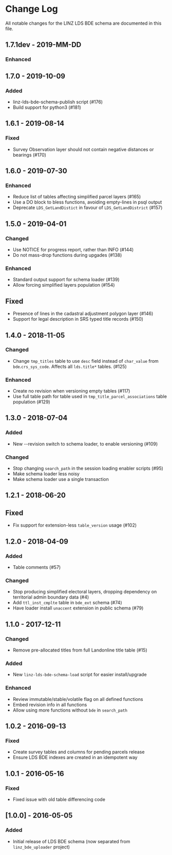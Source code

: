 # Change Log

All notable changes for the LINZ LDS BDE schema are documented in
this file.

## 1.7.1dev - 2019-MM-DD
### Enhanced

## 1.7.0 - 2019-10-09
### Added
- linz-lds-bde-schema-publish script (#176)
- Build support for python3 (#181)

## 1.6.1 - 2019-08-14
### Fixed
- Survey Observation layer should not contain negative distances
  or bearings (#170)

## 1.6.0 - 2019-07-30
### Enhanced
- Reduce list of tables affecting simplified parcel layers (#165)
- Use a DO block to bless functions, avoiding empty-lines in psql output
- Deprecate `LDS_GetLandDistict` in favour of `LDS_GetLandDistrict` (#157)

## 1.5.0 - 2019-04-01
### Changed
- Use NOTICE for progress report, rather than INFO (#144)
- Do not mass-drop functions during upgades (#138)
### Enhanced
- Standard output support for schema loader (#139)
- Allow forcing simplified layers population (#154)
## Fixed
- Presence of lines in the cadastral adjustment polygon layer (#146)
- Support for legal description in SRS typed title records (#150)

## 1.4.0 - 2018-11-05
### Changed
- Change `tmp_titles` table to use `desc` field instead of `char_value`
  from `bde`.`crs_sys_code`. Affects all `lds.title*` tables. (#125)
### Enhanced
- Create no revision when versioning empty tables (#117)
- Use full table path for table used in `tmp_title_parcel_associations`
  table population (#129)

## 1.3.0 - 2018-07-04
### Added
- New --revision switch to schema loader, to enable versioning (#109)
### Changed
- Stop changing `search_path` in the session loading enabler
  scripts (#95)
- Make schema loader less noisy
- Make schema loader use a single transaction

## 1.2.1 - 2018-06-20
## Fixed
- Fix support for extension-less `table_version` usage (#102)

## 1.2.0 - 2018-04-09
### Added
- Table comments (#57)
### Changed
- Stop producing simplified electoral layers, dropping dependency
  on territorial admin boundary data (#4)
- Add `ttl_inst_cmplte` table in `bde_ext` schema (#74)
- Have loader install `unaccent` extension in public schema (#79)

## 1.1.0 - 2017-12-11
### Changed
- Remove pre-allocated titles from full Landonline title table (#15)
### Added
- New `linz-lds-bde-schema-load` script for easier install/upgrade
### Enhanced
- Review immutable/stable/volatile flag on all defined functions
- Embed revision info in all functions
- Allow using more functions without `bde` in `search_path`

## 1.0.2 - 2016-09-13
### Fixed
- Create survey tables and columns for pending parcels release
- Ensure LDS BDE indexes are created in an idempotent way

## 1.0.1 - 2016-05-16
### Fixed
- Fixed issue with old table differencing code

## [1.0.0] - 2016-05-05
### Added
- Initial release of LDS BDE schema (now separated from
  `linz_bde_uploader` project)

